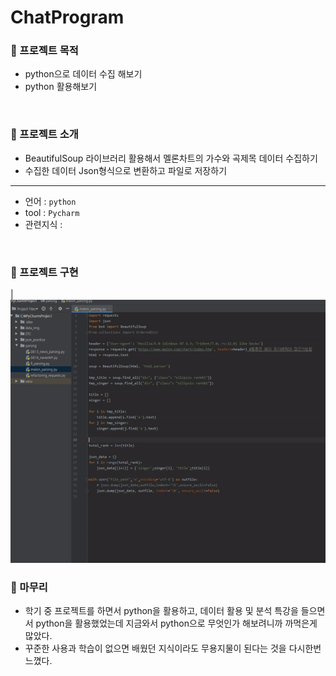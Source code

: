 # ChatProgram
### 🔘 프로젝트 목적
- python으로 데이터 수집 해보기
- python 활용해보기
</br>

### 🔘 프로젝트 소개
- BeautifulSoup 라이브러리 활용해서 멜론차트의 가수와 곡제목 데이터 수집하기
- 수집한 데이터 Json형식으로 변환하고 파일로 저장하기
___
- 언어 : `python`
- tool : `Pycharm`
- 관련지식 :  
</br>

### 🔘 프로젝트 구현

|<img src="https://github.com/dongy094/ETC/blob/master/parsing_python/file/run.gif?raw=true">


### 🔘 마무리
- 학기 중 프로젝트를 하면서 python을 활용하고, 데이터 활용 및 분석 특강을 들으면서 python을 활용했었는데 지금와서 python으로 무엇인가 해보려니까 까먹은게 많았다.
- 꾸준한 사용과 학습이 없으면 배웠던 지식이라도 무용지물이 된다는 것을 다시한번 느꼈다.
